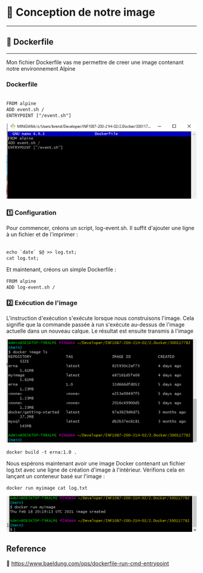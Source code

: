 # :round_pushpin: Conception de notre image
-----------------------------------
## :pushpin: Dockerfile
-------------------------------
  Mon fichier Dockerfile vas me permettre de creer une image contenant notre environnement Alpine 
 ### Dockerfile

```

FROM alpine
ADD event.sh /
ENTRYPOINT ["/event.sh"]

```

![images](Doc1.PNG)

### :one: Configuration

Pour commencer, créons un script, log-event.sh. Il suffit d'ajouter une ligne à un fichier et de l'imprimer :

```

echo `date` $@ >> log.txt;
cat log.txt;

```

Et maintenant, créons un simple Dockerfile :

```
FROM alpine
ADD log-event.sh /

```

### :two: Exécution de l'image

L'instruction d'exécution s'exécute lorsque nous construisons l'image. Cela signifie que la commande passée à run s'exécute au-dessus de l'image actuelle dans un nouveau calque. Le résultat est ensuite transmis à l'image

![images](doc2.PNG)

```
docker build -t erna:1.0 .
```

Nous espérons maintenant avoir une image Docker contenant un fichier log.txt avec une ligne de création d'image à l'intérieur. Vérifions cela en lançant un conteneur basé sur l'image :

```
docker run myimage cat log.txt
```

![images](doc3.PNG)

## Reference

:link: https://www.baeldung.com/ops/dockerfile-run-cmd-entrypoint
